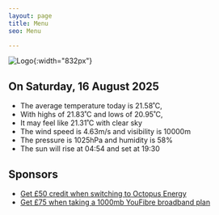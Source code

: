 ```yaml
---
layout: page
title: Menu
seo: Menu

---
```


![Logo](/images/logo.jpg){:width="832px"}

<!-- weather_marker starts -->
## On Saturday, 16 August 2025

- The average temperature today is 21.58˚C,
- With highs of 21.83˚C and lows of 20.95˚C,
- It may feel like 21.31˚C with clear sky
- The wind speed is 4.63m/s and visibility is 10000m
- The pressure is 1025hPa and humidity is 58%
- The sun will rise at 04:54 and set at 19:30

<!-- weather_marker ends -->

## Sponsors

- [Get £50 credit when switching to Octopus Energy](https://bit.ly/3oD1nnS)
- [Get £75 when taking a 1000mb YouFibre broadband plan](https://aklam.io/91zWhU?)
